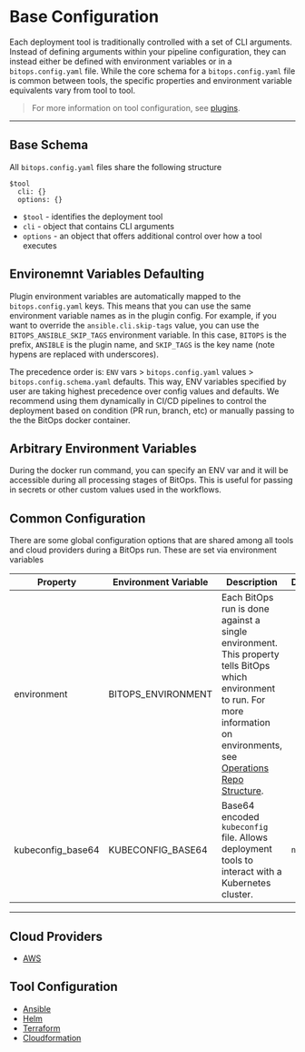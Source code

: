 # Base Configuration

Each deployment tool is traditionally controlled with a set of CLI arguments. Instead of defining arguments within your pipeline configuration, they can instead either be defined with environment variables or in a `bitops.config.yaml` file. While the core schema for a `bitops.config.yaml` file is common between tools, the specific properties and environment variable equivalents vary from tool to tool.

> For more information on tool configuration, see [plugins](plugins.md).

-------------------
## Base Schema
All `bitops.config.yaml` files share the following structure
```
$tool
  cli: {}
  options: {}
```

* `$tool` - identifies the deployment tool
* `cli` - object that contains CLI arguments
* `options` - an object that offers additional control over how a tool executes

## Environemnt Variables Defaulting
Plugin environment variables are automatically mapped to the `bitops.config.yaml` keys. This means that you can use the same environment variable names as in the plugin config. For example, if you want to override the `ansible.cli.skip-tags` value, you can use the `BITOPS_ANSIBLE_SKIP_TAGS` environment variable. In this case, `BITOPS` is the prefix, `ANSIBLE` is the plugin name, and `SKIP_TAGS` is the key name (note hypens are replaced with underscores).

The precedence order is: `ENV` vars > `bitops.config.yaml` values > `bitops.config.schema.yaml` defaults. This way, ENV variables specified by user are taking highest precedence over config values and defaults. We recommend using them dynamically in CI/CD pipelines to control the deployment based on condition (PR run, branch, etc) or manually passing to the the BitOps docker container.

## Arbitrary Environment Variables
During the docker run command, you can specify an ENV var and it will be accessible during all processing stages of BitOps. This is useful for passing in secrets or other custom values used in the workflows.

## Common Configuration
There are some global configuration options that are shared among all tools and cloud providers during a BitOps run. These are set via environment variables

| Property          | Environment Variable | Description                                                  | Default | Required |
| ----------------- | -------------------- | ------------------------------------------------------------ | ------- | -------- |
| environment       | BITOPS_ENVIRONMENT   | Each BitOps run is done against a single environment. This property tells BitOps which environment to run. For more information on environments, see [Operations Repo Structure](operations-repo-structure.md#environment-directories). |         | Yes      |
| kubeconfig_base64 | KUBECONFIG_BASE64    | Base64 encoded `kubeconfig` file. Allows deployment tools to interact with a Kubernetes cluster. | `null`  | No       |

-------------------
## Cloud Providers
* [AWS](cloud-configuration/configuration-aws.md)

## Tool Configuration
* [Ansible](tool-configuration/configuration-ansible.md)
* [Helm](tool-configuration/configuration-helm.md)
* [Terraform](tool-configuration/configuration-terraform.md)
* [Cloudformation](tool-configuration/configuration-cloudformation.md)

